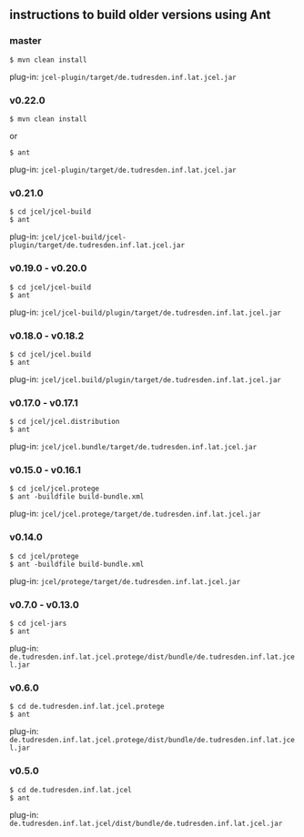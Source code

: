 
## instructions to build older versions using Ant



### master
```
$ mvn clean install
```
plug-in: `jcel-plugin/target/de.tudresden.inf.lat.jcel.jar`


### v0.22.0
```
$ mvn clean install
```
or
```
$ ant
```
plug-in: `jcel-plugin/target/de.tudresden.inf.lat.jcel.jar`


### v0.21.0
```
$ cd jcel/jcel-build
$ ant
```
plug-in: `jcel/jcel-build/jcel-plugin/target/de.tudresden.inf.lat.jcel.jar`


### v0.19.0 - v0.20.0
```
$ cd jcel/jcel-build
$ ant
```
plug-in: `jcel/jcel-build/plugin/target/de.tudresden.inf.lat.jcel.jar`


### v0.18.0 - v0.18.2
```
$ cd jcel/jcel.build
$ ant
```
plug-in: `jcel/jcel.build/plugin/target/de.tudresden.inf.lat.jcel.jar`


### v0.17.0 - v0.17.1
```
$ cd jcel/jcel.distribution
$ ant
```
plug-in: `jcel/jcel.bundle/target/de.tudresden.inf.lat.jcel.jar`


### v0.15.0 - v0.16.1
```
$ cd jcel/jcel.protege
$ ant -buildfile build-bundle.xml
```
plug-in: `jcel/jcel.protege/target/de.tudresden.inf.lat.jcel.jar`


### v0.14.0
```
$ cd jcel/protege
$ ant -buildfile build-bundle.xml
```
plug-in: `jcel/protege/target/de.tudresden.inf.lat.jcel.jar`


### v0.7.0 - v0.13.0
```
$ cd jcel-jars
$ ant
```
plug-in: `de.tudresden.inf.lat.jcel.protege/dist/bundle/de.tudresden.inf.lat.jcel.jar`


### v0.6.0
```
$ cd de.tudresden.inf.lat.jcel.protege
$ ant
```
plug-in: `de.tudresden.inf.lat.jcel.protege/dist/bundle/de.tudresden.inf.lat.jcel.jar`


### v0.5.0
```
$ cd de.tudresden.inf.lat.jcel
$ ant
```
plug-in: `de.tudresden.inf.lat.jcel/dist/bundle/de.tudresden.inf.lat.jcel.jar`



